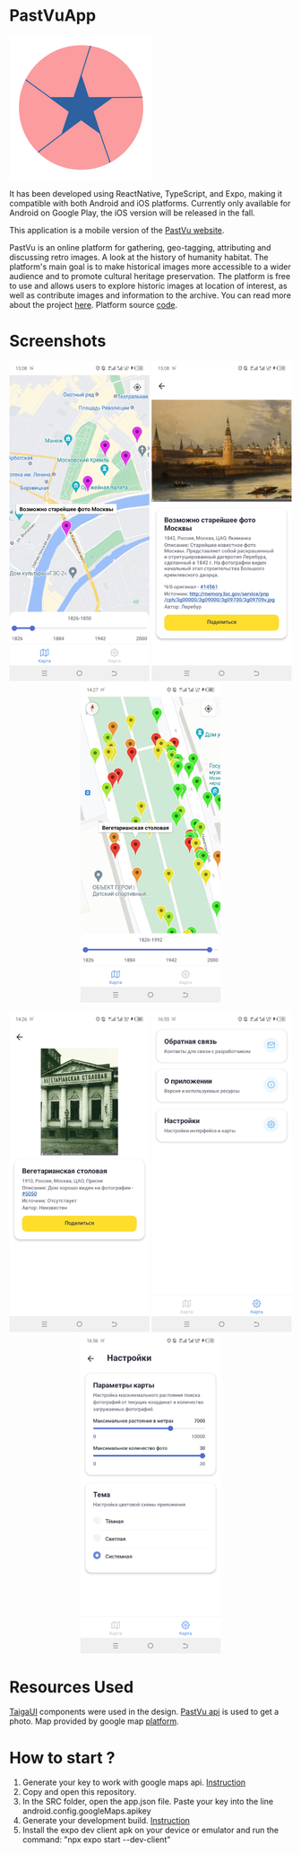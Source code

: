 # PastVuApp

![A blue star in a pink circle](img/logo.png)

It has been developed using ReactNative, TypeScript, and Expo,
making it compatible with both Android and iOS platforms. 
Currently only available for Android on Google Play, the iOS version will be released in the fall.

This application is a mobile version of the [PastVu website](https://pastvu.com/).

PastVu is an online platform for gathering, geo-tagging, attributing and discussing retro images. A look at the history of humanity habitat. The platform's main goal is to make historical images more accessible to a wider audience and to promote cultural heritage preservation. The platform is free to use and allows users to explore historic images at location of interest, as well as contribute images and information to the archive. You can read more about the project [here](https://docs.pastvu.com/en/about). Platform source [code](https://github.com/PastVu).

# Screenshots

<p align="center">
  <img src="img/1.jpg" width="250" />
  <img src="img/2.jpg" width="250" /> 
  <img src="img/3.jpg" width="250" />
</p>

<p align="center">
  <img src="img/4.jpg" width="250" />
  <img src="img/5.jpg" width="250" /> 
  <img src="img/6.jpg" width="250" />
</p>

# Resources Used

[TaigaUI](https://taiga-ui.dev/) components were used in the design.
[PastVu api](https://docs.pastvu.com/dev/api) is used to get a photo.
Map provided by google map [platform](https://developers.google.com/maps).

# How to start ?

1) Generate your key to work with google maps api. [Instruction](https://docs.expo.dev/versions/latest/sdk/map-view/#deploy-app-with-google-maps)
2) Copy and open this repository.
3) In the SRC folder, open the app.json file. Paste your key into the line android.config.googleMaps.apikey
4) Generate your development build. [Instruction](https://docs.expo.dev/develop/development-builds/create-a-build/)
5) Install the expo dev client apk on your device or emulator and run the command: "npx expo start --dev-client" 

